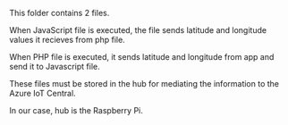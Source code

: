 This folder contains 2 files.

When JavaScript file is executed, the file sends latitude and longitude values it recieves from php file.

When PHP file is executed, it sends latitude and longitude from app and send it to Javascript file.

These files must be stored in the hub for mediating the information to the Azure IoT Central.

In our case, hub is the Raspberry Pi.
